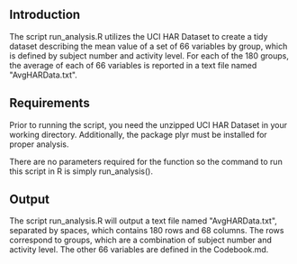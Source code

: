 ## Introduction

The script run_analysis.R utilizes the UCI HAR Dataset to create a tidy dataset describing the mean value of a set of 66 variables by group, which is defined by subject number and activity level.  For each of the 180 groups, the average of each of 66 variables is reported in a text file named "AvgHARData.txt".

## Requirements

Prior to running the script, you need the unzipped UCI HAR Dataset in your working directory.  Additionally, the package plyr must be installed for proper analysis.

There are no parameters required for the function so the command to run this script in R is simply run_analysis().

## Output

The script run_analysis.R will output a text file named "AvgHARData.txt", separated by spaces, which contains 180 rows and 68 columns.  The rows correspond to groups, which are a combination of subject number and activity level.  The other 66 variables are defined in the Codebook.md.